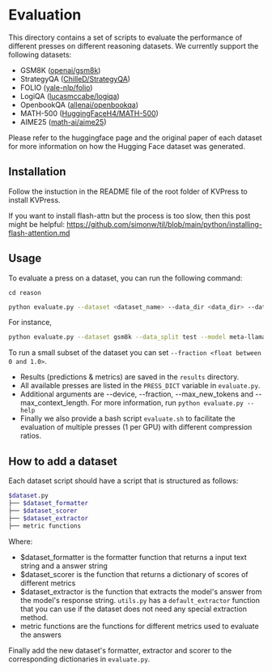 # Evaluation

This directory contains a set of scripts to evaluate the performance of different presses on different reasoning datasets. We currently support the following datasets:
- GSM8K ([openai/gsm8k](https://huggingface.co/datasets/openai/gsm8k))
- StrategyQA ([ChilleD/StrategyQA](https://huggingface.co/datasets/ChilleD/StrategyQA))
- FOLIO ([yale-nlp/folio](https://huggingface.co/datasets/yale-nlp/folio))
- LogiQA ([lucasmccabe/logiqa](https://huggingface.co/datasets/lucasmccabe/logiqa))
- OpenbookQA ([allenai/openbookqa](https://huggingface.co/datasets/allenai/openbookqa))
- MATH-500 ([HuggingFaceH4/MATH-500](https://huggingface.co/datasets/HuggingFaceH4/MATH-500))
- AIME25 ([math-ai/aime25](https://huggingface.co/datasets/math-ai/aime25))


Please refer to the huggingface page and the original paper of each dataset for more information on how the Hugging Face dataset was generated.

## Installation
Follow the instuction in the README file of the root folder of KVPress to install KVPress.

If you want to install flash-attn but the process is too slow, then this post might be helpful:
https://github.com/simonw/til/blob/main/python/installing-flash-attention.md


## Usage

To evaluate a press on a dataset, you can run the following command:
```
cd reason
```

```bash
python evaluate.py --dataset <dataset_name> --data_dir <data_dir> --data_split <data_split> --model <model_name> --press_name <press_name> --cache_budget <budget> --max_new_tokens <max_new_tokens>
```

For instance,
```bash
python evaluate.py --dataset gsm8k --data_split test --model meta-llama/Meta-Llama-3.1-8B-Instruct --press_name knorm --cache_budget 128  --max_new_tokens 512
```

To run a small subset of the dataset you can set `--fraction <float between 0 and 1.0>`. 


- Results (predictions & metrics) are saved in the `results` directory. 
- All available presses are listed in the `PRESS_DICT` variable in `evaluate.py`. 
- Additional arguments are --device, --fraction, --max_new_tokens and --max_context_length. For more information, run `python evaluate.py --help`
- Finally we also provide a bash script `evaluate.sh` to facilitate the evaluation of multiple presses (1 per GPU) with different compression ratios.


## How to add a dataset

Each dataset script should have a script that is structured as follows:

```bash
$dataset.py
├── $dataset_formatter
├── $dataset_scorer
├── $dataset_extractor
├── metric functions
```

Where:
- $dataset_formatter is the formatter function that returns a input text string and a answer string
- $dataset_scorer is the function that returns a dictionary of scores of different metrics
- $dataset_extractor is the function that extracts the model's answer from the model's response string. `utils.py` has a `default_extractor` function that you can use if the dataset does not need any special extraction method.
- metric functions are the functions for different metrics used to evaluate the answers

Finally add the new dataset's formatter, extractor and scorer to the corresponding dictionaries in `evaluate.py`.